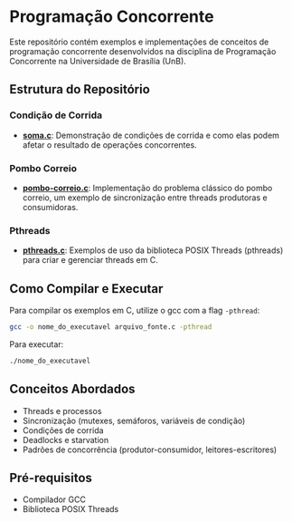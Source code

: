 # Programação Concorrente

Este repositório contém exemplos e implementações de conceitos de programação concorrente desenvolvidos na disciplina de Programação Concorrente na Universidade de Brasília (UnB).

## Estrutura do Repositório

### Condição de Corrida

- **[soma.c](condicao-de-corrida/soma.c)**: Demonstração de condições de corrida e como elas podem afetar o resultado de operações concorrentes.

### Pombo Correio

- **[pombo-correio.c](pombo-correio/pombo-correio.c)**: Implementação do problema clássico do pombo correio, um exemplo de sincronização entre threads produtoras e consumidoras.

### Pthreads

- **[pthreads.c](pthreads/pthreads.c)**: Exemplos de uso da biblioteca POSIX Threads (pthreads) para criar e gerenciar threads em C.

## Como Compilar e Executar

Para compilar os exemplos em C, utilize o gcc com a flag `-pthread`:

```bash
gcc -o nome_do_executavel arquivo_fonte.c -pthread
```

Para executar:

```bash
./nome_do_executavel
```

## Conceitos Abordados

- Threads e processos
- Sincronização (mutexes, semáforos, variáveis de condição)
- Condições de corrida
- Deadlocks e starvation
- Padrões de concorrência (produtor-consumidor, leitores-escritores)

## Pré-requisitos

- Compilador GCC
- Biblioteca POSIX Threads
